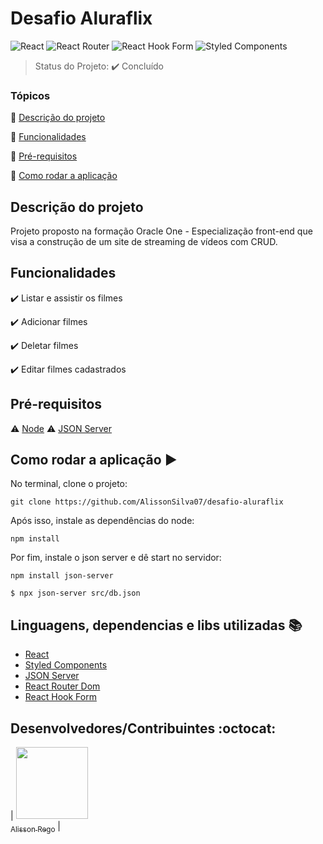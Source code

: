 # Desafio Aluraflix

![React](https://img.shields.io/badge/react-%2320232a.svg?style=for-the-badge&logo=react&logoColor=%2361DAFB)
![React Router](https://img.shields.io/badge/React_Router-CA4245?style=for-the-badge&logo=react-router&logoColor=white)
![React Hook Form](https://img.shields.io/badge/React%20Hook%20Form-%23EC5990.svg?style=for-the-badge&logo=reacthookform&logoColor=white)
![Styled Components](https://img.shields.io/badge/styled--components-DB7093?style=for-the-badge&logo=styled-components&logoColor=white)

> Status do Projeto: :heavy_check_mark: Concluído

### Tópicos 

:small_blue_diamond: [Descrição do projeto](#descrição-do-projeto)

:small_blue_diamond: [Funcionalidades](#funcionalidades)

:small_blue_diamond: [Pré-requisitos](#pré-requisitos)

:small_blue_diamond: [Como rodar a aplicação](#como-rodar-a-aplicação-arrow_forward)

## Descrição do projeto 

Projeto proposto na formação Oracle One - Especialização front-end que visa a construção de um site de streaming de vídeos com CRUD.


## Funcionalidades

:heavy_check_mark: Listar e assistir os filmes  

:heavy_check_mark: Adicionar filmes  

:heavy_check_mark: Deletar filmes 

:heavy_check_mark: Editar filmes cadastrados  

## Pré-requisitos

:warning: [Node](https://nodejs.org/en/download/)
:warning: [JSON Server](https://www.npmjs.com/package/json-server)

## Como rodar a aplicação :arrow_forward:

No terminal, clone o projeto: 

```
git clone https://github.com/AlissonSilva07/desafio-aluraflix
```

Após isso, instale as dependências do node:

```
npm install
```

Por fim, instale o json server e dê start no servidor:

```
npm install json-server
```

```
$ npx json-server src/db.json
```

## Linguagens, dependencias e libs utilizadas :books:

- [React](https://pt-br.reactjs.org/docs/create-a-new-react-app.html)
- [Styled Components](https://styled-components.com/)
- [JSON Server](https://www.npmjs.com/package/json-server)
- [React Router Dom](https://reactrouter.com/en/main)
- [React Hook Form](https://www.react-hook-form.com/)

## Desenvolvedores/Contribuintes :octocat:

| [<img src="https://avatars.githubusercontent.com/u/5165335?v=4" width=115><br><sub>Alisson Rego</sub>](https://github.com/AlissonSilva07) |
